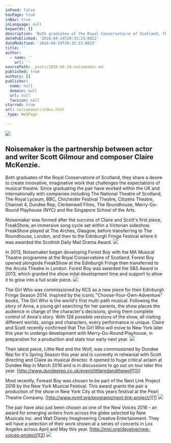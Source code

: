 ```yaml
---
inFeed: false
hasPage: true
inNav: true
inLanguage: null
keywords: []
description: 'Both graduates of the Royal Conservatoire of Scotland, they share a desire to create innovative, imaginative work that challenges the expectations of musical theatre. Since graduating the pair have worked within the UK and internationally with companies including The National Theatre of Scotland, The Royal Lyceum, BBC, Chichester Festival Theatre, Citizens Theatre, Channel 4, Dundee Rep, Clerkenwell Films, The Roundhouse, Merry-Go-Round Playhouse (NYC) and the Singapore School of the Arts.'
datePublished: '2016-04-24T20:33:23.801Z'
dateModified: '2016-04-24T20:33:23.082Z'
title: ''
author:
  - name: ''
    url: ''
sourcePath: _posts/2016-04-24-noisemaker.md
published: true
authors: []
publisher:
  name: null
  domain: null
  url: null
  favicon: null
starred: true
url: noisemaker/index.html
_type: WebPage

---
```

![](https://s3-us-west-2.amazonaws.com/the-grid-img/p/86ee5bac1bb969f5e725d2eb13a2e4fda07a30e5.jpg)

## Noisemaker is the partnership between actor and writer Scott Gilmour and composer Claire McKenzie. 

Both graduates of the Royal Conservatoire of Scotland, they share a desire to create innovative, imaginative work that challenges the expectations of musical theatre. Since graduating the pair have worked within the UK and internationally with companies including The National Theatre of Scotland, The Royal Lyceum, BBC, Chichester Festival Theatre, Citizens Theatre, Channel 4, Dundee Rep, Clerkenwell Films, The Roundhouse, Merry-Go-Round Playhouse (NYC) and the Singapore School of the Arts.

Noisemaker was formed after the success of Claire and Scott's first piece, FreakShow, an immersive song cycle set within a Victorian sideshow. FreakShow played at The Arches, Glasgow, before transferring to The Roundhouse, London, and then to the Edinburgh Fringe Festival where it was awarded the Scottish Daily Mail Drama Award. ![](https://s3-us-west-2.amazonaws.com/the-grid-img/p/bd98dc7cab0573f9b0f6c867fd56c86508c8c9b2.jpg)

In 2013, Noisemaker began developing Forest Boy with the MA Musical Theatre programme at the Royal Conservatoire of Scotland. Forest Boy opened alongside FreakShow at the Edinburgh Fringe then transferred to the Arcola Theatre in London. Forest Boy was awarded the S&S Award in 2013, which granted the show inital development time and support to allow it to grow into a full scale piece. ![](https://s3-us-west-2.amazonaws.com/the-grid-img/p/057f781a3dc849799e2c7643c7417b9836d94aaf.jpg)

The Girl Who was commissioned by RCS as a new piece for their Edinburgh Fringe Season 2014\. Inspired by the iconic "Choose-Your-Own-Adventure" books, The Girl Who is the world's first multi-path musical. Following the story of Anna, a young girl searching for her parents, the show places the audience in charge of the character's decisions; giving them complete control of Anna's story. With 128 possible versions of the show, all visiting different worlds, songs and characters, every performance is unique. Claire and Scott recently confirmed that The Girl Who will move to New York later this year to undergo development with Merry-Go-Round Playhouse, in preparation for a production and state tour early next year.
![](https://s3-us-west-2.amazonaws.com/the-grid-img/p/3684226d6f3d902583f2ed2bbb07deb5e28b2ab0.jpg)

Their latest piece, Little Red and the Wolf, was commissioned by Dundee Rep for it's Spring Season this year and is currently in rehearsal with Scott directing and Claire as musical director. It opened to huge critical aclaim at Dundee Rep in March 2016 and is in discussions to go out on tour later this year. [http://www.dundeerep.co.uk/event/littleredandthewolf][0]

Most recently, Foreast Boy was chosen to be part of the Next Link Project 2016 by the New York Musical Festival. This award grants the pair a production of the show in New York City at this years festival at the Pearl Theatre Company. [http://www.nymf.org/programs/next-link-project/][1]
![](https://s3-us-west-2.amazonaws.com/the-grid-img/p/1b45976718c0f30f9fab4dface69bfedebd782b3.jpg)

The pair have also just been chosen as one of the New Voices 2016 - an award for emerging writers from across the globe selected by New Musicals Inc. and Walt Disney Imagineering Creative Entertainment. They will have a selection of their work shown at a series of concerts in Los Angeles across April and May this year. [http://nmi.org/develop/new-voices-project/][2]
![](https://s3-us-west-2.amazonaws.com/the-grid-img/p/8a9af5098caf7302d8db33112ceaab147dc97129.jpg)

[0]: http://www.dundeerep.co.uk/event/littleredandthewolf
[1]: http://www.nymf.org/programs/next-link-project/
[2]: http://nmi.org/develop/new-voices-project/